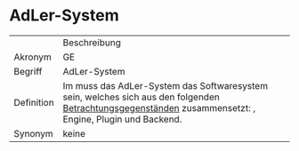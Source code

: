 # AdLer-System




<table>
    <tr>
        <td></td>
        <td>Beschreibung</td>
    </tr>
    <tr>
        <td>Akronym</td>
        <td>GE</td>
    </tr>
    <tr>
        <td>Begriff</td>
        <td>AdLer-System</td>
    </tr>
    <tr>
        <td>Definition</td>
        <td>Im <a href="AdLer-Projekt-Glossareintrag.md"></a> muss das AdLer-System das Softwaresystem sein,
            welches sich aus den folgenden <a href="Betrachtungsgegenstand.md">Betrachtungsgegenständen</a> zusammensetzt:
            <a href="Autorentool.md"></a>, Engine, Plugin und Backend.</td>
    </tr>
   <tr>
        <td>Synonym</td>
        <td>keine</td>
    </tr>
</table>
